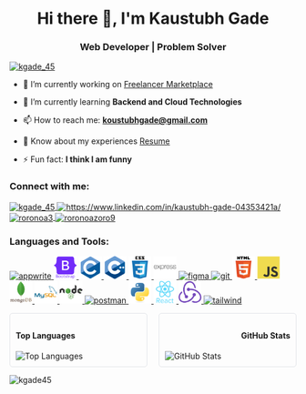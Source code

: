 <h1 align="center">Hi there 👋, I'm Kaustubh Gade</h1>
<h3 align="center">Web Developer | Problem Solver</h3>


<p align="left">
  <a href="https://twitter.com/kgade_45" target="_blank">
    <img src="https://img.shields.io/twitter/follow/kgade_45?logo=twitter&style=for-the-badge" alt="kgade_45" />
  </a>
</p>

- 🔭 I’m currently working on [Freelancer Marketplace](https://github.com/KGade45/Freelancer)

- 🌱 I’m currently learning **Backend and Cloud Technologies**

- 📫 How to reach me: **koustubhgade@gmail.com**

- 📄 Know about my experiences [Resume](https://drive.google.com/file/d/1mjhlRxZGvUimFqMC9YU-9ZlA5WyFlATf/view?usp=drive_link)

- ⚡ Fun fact: **I think I am funny**

<h3 align="left">Connect with me:</h3>
<p align="left">
  <a href="https://twitter.com/kgade_45" target="_blank">
    <img align="center" src="https://raw.githubusercontent.com/rahuldkjain/github-profile-readme-generator/master/src/images/icons/Social/twitter.svg" alt="kgade_45" height="30" width="40" />
  </a>
  <a href="https://www.linkedin.com/in/kaustubh-gade-04353421a/" target="_blank">
    <img align="center" src="https://raw.githubusercontent.com/rahuldkjain/github-profile-readme-generator/master/src/images/icons/Social/linked-in-alt.svg" alt="https://www.linkedin.com/in/kaustubh-gade-04353421a/" height="30" width="40" />
  </a>
  <a href="https://codeforces.com/profile/roronoa3" target="_blank">
    <img align="center" src="https://raw.githubusercontent.com/rahuldkjain/github-profile-readme-generator/master/src/images/icons/Social/codeforces.svg" alt="roronoa3" height="30" width="40" />
  </a>
  <a href="https://www.leetcode.com/roronoazoro9" target="_blank">
    <img align="center" src="https://raw.githubusercontent.com/rahuldkjain/github-profile-readme-generator/master/src/images/icons/Social/leet-code.svg" alt="roronoazoro9" height="30" width="40" />
  </a>
</p>

<h3 align="left">Languages and Tools:</h3>
<p align="left">
  <a href="https://appwrite.io" target="_blank" rel="noreferrer">
    <img src="https://www.vectorlogo.zone/logos/appwriteio/appwriteio-icon.svg" alt="appwrite" width="40" height="40"/>
  </a>
   <a href="https://getbootstrap.com" target="_blank" rel="noreferrer"> <img src="https://raw.githubusercontent.com/devicons/devicon/master/icons/bootstrap/bootstrap-plain-wordmark.svg" alt="bootstrap" width="40" height="40"/> </a> <a href="https://www.cprogramming.com/" target="_blank" rel="noreferrer"> <img src="https://raw.githubusercontent.com/devicons/devicon/master/icons/c/c-original.svg" alt="c" width="40" height="40"/> </a> <a href="https://www.w3schools.com/cpp/" target="_blank" rel="noreferrer"> <img src="https://raw.githubusercontent.com/devicons/devicon/master/icons/cplusplus/cplusplus-original.svg" alt="cplusplus" width="40" height="40"/> </a> <a href="https://www.w3schools.com/css/" target="_blank" rel="noreferrer"> <img src="https://raw.githubusercontent.com/devicons/devicon/master/icons/css3/css3-original-wordmark.svg" alt="css3" width="40" height="40"/> </a> <a href="https://expressjs.com" target="_blank" rel="noreferrer"> <img src="https://raw.githubusercontent.com/devicons/devicon/master/icons/express/express-original-wordmark.svg" alt="express" width="40" height="40"/> </a> <a href="https://www.figma.com/" target="_blank" rel="noreferrer"> <img src="https://www.vectorlogo.zone/logos/figma/figma-icon.svg" alt="figma" width="40" height="40"/> </a> <a href="https://git-scm.com/" target="_blank" rel="noreferrer"> <img src="https://www.vectorlogo.zone/logos/git-scm/git-scm-icon.svg" alt="git" width="40" height="40"/> </a> <a href="https://www.w3.org/html/" target="_blank" rel="noreferrer"> <img src="https://raw.githubusercontent.com/devicons/devicon/master/icons/html5/html5-original-wordmark.svg" alt="html5" width="40" height="40"/> </a> <a href="https://developer.mozilla.org/en-US/docs/Web/JavaScript" target="_blank" rel="noreferrer"> <img src="https://raw.githubusercontent.com/devicons/devicon/master/icons/javascript/javascript-original.svg" alt="javascript" width="40" height="40"/> </a> <a href="https://www.mongodb.com/" target="_blank" rel="noreferrer"> <img src="https://raw.githubusercontent.com/devicons/devicon/master/icons/mongodb/mongodb-original-wordmark.svg" alt="mongodb" width="40" height="40"/> </a> <a href="https://www.mysql.com/" target="_blank" rel="noreferrer"> <img src="https://raw.githubusercontent.com/devicons/devicon/master/icons/mysql/mysql-original-wordmark.svg" alt="mysql" width="40" height="40"/> </a> <a href="https://nodejs.org" target="_blank" rel="noreferrer"> <img src="https://raw.githubusercontent.com/devicons/devicon/master/icons/nodejs/nodejs-original-wordmark.svg" alt="nodejs" width="40" height="40"/> </a> <a href="https://postman.com" target="_blank" rel="noreferrer"> <img src="https://www.vectorlogo.zone/logos/getpostman/getpostman-icon.svg" alt="postman" width="40" height="40"/> </a> <a href="https://www.python.org" target="_blank" rel="noreferrer"> <img src="https://raw.githubusercontent.com/devicons/devicon/master/icons/python/python-original.svg" alt="python" width="40" height="40"/> </a> <a href="https://reactjs.org/" target="_blank" rel="noreferrer"> <img src="https://raw.githubusercontent.com/devicons/devicon/master/icons/react/react-original-wordmark.svg" alt="react" width="40" height="40"/> </a> <a href="https://redux.js.org" target="_blank" rel="noreferrer"> <img src="https://raw.githubusercontent.com/devicons/devicon/master/icons/redux/redux-original.svg" alt="redux" width="40" height="40"/> </a> <a href="https://tailwindcss.com/" target="_blank" rel="noreferrer"> <img src="https://www.vectorlogo.zone/logos/tailwindcss/tailwindcss-icon.svg" alt="tailwind" width="40" height="40"/> </a> </p>
</p>


<div style="display: flex; justify-content: space-between; margin-top: 10px;">

  <!-- Top Languages -->
  <div style="flex: 1; border: 1px solid #e1e4e8; border-radius: 5px; margin-right: 10px; padding: 10px;">
    <h4 align="left">Top Languages</h4>
    <img  src="https://github-readme-stats.vercel.app/api/top-langs/?username=kgade45&layout=compact&langs_count=8" alt="Top Languages" />
  </div>

  <!-- GitHub Stats -->
  <div style="flex: 1; border: 1px solid #e1e4e8; border-radius: 5px; margin-left: 10px; padding: 10px;">
    <h4 align="right">GitHub Stats</h4>
    <img  src="https://github-readme-stats.vercel.app/api?username=kgade45&show_icons=true&count_private=true" alt="GitHub Stats" />
  </div>

</div>







<p align="left">
  <img src="https://komarev.com/ghpvc/?username=kgade45&label=Profile%20views&color=0e75b6&style=flat" alt="kgade45" />
</p>
